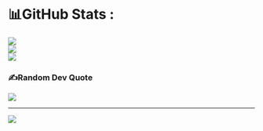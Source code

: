 # 📊GitHub Stats :
![](https://github-readme-stats.vercel.app/api?username=cpdmanduri&theme=radical&hide_border=true&include_all_commits=false&count_private=true)<br/>
![](https://github-readme-streak-stats.herokuapp.com/?user=cpdmanduri&theme=radical&hide_border=true)<br/>
![](https://github-readme-stats.vercel.app/api/top-langs/?username=cpdmanduri&theme=radical&hide_border=true&include_all_commits=false&count_private=true&layout=compact)

### ✍️Random Dev Quote
![](https://quotes-github-readme.vercel.app/api?type=horizontal&theme=radical)

---
[![](https://visitcount.itsvg.in/api?id=cpdmanduri&label=Profile%20Views&color=8&icon=5&pretty=false)](https://visitcount.itsvg.in)

